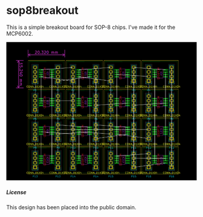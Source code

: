 # sop8breakout

This is a simple breakout board for SOP-8 chips. I've made it for the MCP6002.

![PCB preview](https://github.com/jasiek/sop8breakout/raw/master/sop8breakout.png)

##### License

This design has been placed into the public domain.

